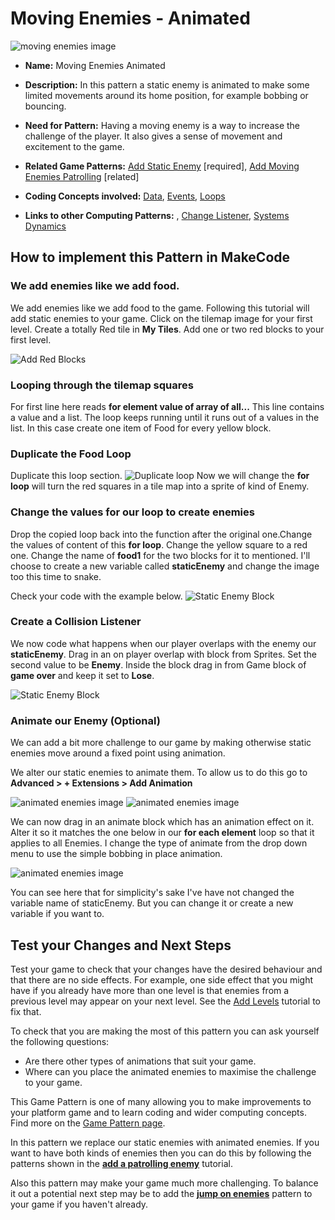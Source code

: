 # Moving Enemies - Animated

![ moving enemies image](https://raw.githubusercontent.com/mickfuzz/makecode-platformer-101/master/images/patterns/gameMechanics_animatedenemies.jpg)

* **Name:** Moving Enemies Animated

* **Description:** In this pattern a static enemy is animated to make some limited movements around its home position, for example bobbing or bouncing.

* **Need for Pattern:** Having a moving enemy is a way to increase the challenge of the player. It also gives a sense of movement and excitement to the game.

* **Related Game Patterns:** [Add Static Enemy](addStaticEnemy) [required], [Add Moving Enemies Patrolling](movingEnemiesPatrolling) [related]

* **Coding Concepts involved:** [Data](learningDimensions#data), [Events](learningDimensions#events), [Loops](learningDimensions#events)

* **Links to other Computing Patterns:** , [Change Listener](learningDimensions#change-listener), [Systems Dynamics](learningDimensions#systems-dynamics)  

## How to implement this Pattern in MakeCode


### We add enemies like we add food.
We add enemies like we add food to the game. Following this tutorial will add static enemies to your game.
Click on the tilemap image for your first level. Create a totally Red tile in **My Tiles**.
Add one or two red blocks to your first level.  

![Add Red Blocks](https://raw.githubusercontent.com/mickfuzz/makecode-platformer-101/master/images/addStaticEnemy.png)


### Looping through the tilemap squares
For first line here reads **for element value of array of all...**
This line contains a value and a list. The loop keeps running until it runs out of a values in the list.
In this case create one item of Food for every yellow block.
### Duplicate the Food Loop
Duplicate this loop section.
![Duplicate loop ](https://raw.githubusercontent.com/mickfuzz/makecode-platformer-101/master/images/duplicate_loop_ae_1.png)
Now we will change the **for loop** will turn the red squares in a tile map into a sprite of kind of Enemy.

### Change the values for our loop to create enemies

Drop the copied loop back into the function after the original one.Change the values of content of this **for loop**.
Change the yellow square to a red one. Change the name of **food1** for the two blocks for it to mentioned.
I'll choose to create a new variable called **staticEnemy** and change the image too this time to snake.

Check your code with the example below.
![Static Enemy Block](https://raw.githubusercontent.com/mickfuzz/makecode-platformer-101/master/images/addStaticEnemy2.png)

### Create a Collision Listener

We now code what happens when our player overlaps with the enemy our **staticEnemy**.
Drag in an on player overlap with block from Sprites. Set the second value to be **Enemy**.
Inside the block drag in from Game block of **game over** and keep it set to **Lose**.

![Static Enemy Block](https://raw.githubusercontent.com/mickfuzz/makecode-platformer-101/master/images/addStaticEnemy3.png)

### Animate our Enemy (Optional)
We can add a bit more challenge to our game by making otherwise static enemies move around a fixed point using animation.

We alter our static enemies to animate them. To allow us to do this  go to  **Advanced > + Extensions > Add Animation**

![animated enemies image](https://raw.githubusercontent.com/mickfuzz/makecode-platformer-101/master/images/addAnimatedEnemy1.png)
![animated enemies image](https://raw.githubusercontent.com/mickfuzz/makecode-platformer-101/master/images/addAnimatedEnemy2.png)

We can now drag in an animate block which has an animation effect on it. Alter it so it matches the one below in our
**for each element** loop so that it applies to all Enemies. I change the type of animate from the drop down menu to use the
simple bobbing in place animation.

![animated enemies image](https://raw.githubusercontent.com/mickfuzz/makecode-platformer-101/master/images/addAnimatedEnemy3.png)

You can see here that for simplicity's sake I've have not changed the variable name of staticEnemy. But you can change it or create a
new variable if you want to.

## Test your Changes and Next Steps

Test your game to check that your changes have the desired behaviour and that there are no side effects. For example, one side effect that you might have if you already have more than one level is that enemies from a previous level may appear on your next level. See the [Add Levels](addLevels.md) tutorial to fix that.

To check that you are making the most of this pattern you can ask yourself the following questions:

* Are there other types of animations that suit your game.
* Where can you place the animated enemies to maximise the challenge to your game.

This Game Pattern is one of many allowing you to make improvements to your platform game and to learn coding and wider computing concepts.
Find more on the [Game Pattern page](gamePatterns.md).

In this pattern we replace our static enemies with animated enemies. If you want to have both kinds of enemies then you can do this
by following the patterns shown in the **[add a patrolling enemy](movingEnemiesPatrolling)** tutorial.

Also this pattern may make your game much more challenging. To balance it out a potential next step may be to
add the **[jump on enemies](jumpOnEnemies)** pattern to your game if you haven't already.

